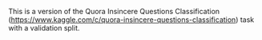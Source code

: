 This is a version of the Quora Insincere Questions Classification (https://www.kaggle.com/c/quora-insincere-questions-classification) task with a validation split.